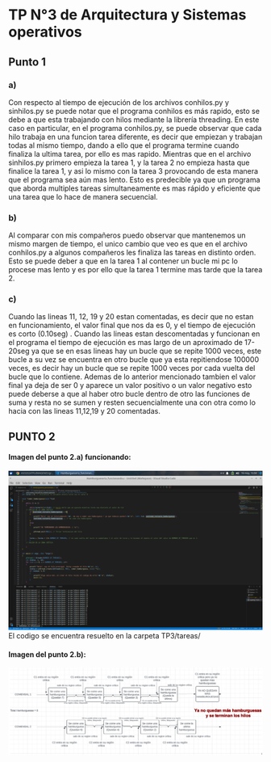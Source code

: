 # TP N°3 de Arquitectura y Sistemas operativos

## Punto 1

### a)

Con respecto al tiempo de ejecución de los archivos conhilos.py y sinhilos.py se puede notar que el programa conhilos es más rapido, esto se debe a que esta trabajando con hilos mediante la librería threading. En este caso en particular, en el programa conhilos.py, se puede observar que cada hilo trabaja en una funcion tarea diferente, es decir que empiezan y trabajan todas al mismo tiempo, dando a ello que el programa termine cuando finaliza la ultima tarea, por ello es mas rapido. Mientras que en el archivo sinhilos.py primero empieza la tarea 1, y la tarea 2 no empieza hasta que finalice la tarea 1, y asi lo mismo con la tarea 3 provocando de esta manera que el programa sea aún mas lento.
Esto es predecible ya que un programa que aborda multiples tareas simultaneamente es mas rápido y eficiente que una tarea que lo hace de manera secuencial.

### b)

Al comparar con mis compañeros puedo observar que mantenemos un mismo margen de tiempo, el unico cambio que veo es que en el archivo conhilos.py a algunos compañeros les finaliza las tareas en distinto orden.
Esto se puede deber a que en la tarea 1 al contener un bucle mi pc lo procese mas lento y es por ello que la tarea 1 termine mas tarde que la tarea 2.

### c)
Cuando las lineas 11, 12, 19 y 20 estan comentadas, es decir que no estan en funcionamiento, el valor final que nos da es 0, y el tiempo de ejecución es corto (0.10seg) . Cuando las lineas estan descomentadas y funcionan en el programa el tiempo de ejecución es mas largo de un aproximado de 17-20seg ya que se en esas lineas hay un bucle que se repite 1000 veces, este bucle a su vez se encuentra en otro bucle que ya esta repitiendose 100000 veces, es decir hay un bucle que se repite 1000 veces por cada vuelta del bucle que lo contiene. Ademas de lo anterior mencionado tambien el valor final ya deja de ser 0 y aparece un valor positivo o un valor negativo esto puede deberse a que al haber otro bucle dentro de otro las funciones de suma y resta no se sumen y resten secuencialmente una con otra como lo hacia con las lineas 11,12,19 y 20 comentadas.

## PUNTO 2

#### Imagen del punto 2.a) funcionando: 

![Punto2aOK](https://github.com/NACXIIX/ASO2024TPs/blob/main/IMAGENES/punto2a_funcionando.png)
El codigo se encuentra resuelto en la carpeta TP3/tareas/

#### Imagen del punto 2.b):

![Punto2bOK](https://github.com/NACXIIX/ASO2024TPs/blob/main/IMAGENES/grafico_comensales.png)